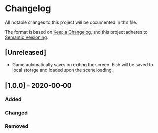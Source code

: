 # Changelog
All notable changes to this project will be documented in this file.

The format is based on [Keep a Changelog](https://keepachangelog.com/en/1.0.0/),
and this project adheres to [Semantic Versioning](https://semver.org/spec/v2.0.0.html).

## [Unreleased]
 - Game automatically saves on exiting the screen. Fish will be saved to local storage and loaded upon the scene loading.

## [1.0.0] - 2020-00-00
### Added


### Changed


### Removed

